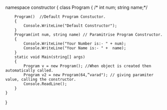namespace constructor
{
    class Program
    {
        /* int num;
        string name;*/ 

        Program()  //Default Program Constuctor.
        {
            Console.WriteLine("Default Constructor");
        }
        Program(int num, string name) // Paramitrise Program Constructor.
        {
            Console.WriteLine("Your Number is:- " + num);
            Console.WriteLine("Your Name is:- " +  name);
        }
        static void Main(string[] args)
        {
            Program v = new Program(); //When object is created then automatically called.
            Program v2 = new Program(64,”varad"); // giving paramiter value, calling the constructor.
            Console.ReadLine();
        }
    }
}
